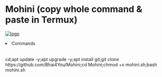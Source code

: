 # Mohini (copy whole command & paste in Termux)
<a href="https://ibb.co/VW5HGfj"><img src="https://i.ibb.co/GvNsDzx/logo.jpg" alt="logo" border="0"></a>
<br>
<li> Commands</li>
<br>
<br>
cd;apt update -y;apt upgrade -y;apt install git;git clone https://github.com/Bhai4You/Mohini;cd Mohini;chmod +x mohini.sh;bash mohini.sh
<br>
